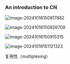 ### An introduction to CN

![image-20241016150817882](https://cdn.jsdelivr.net/gh/NGSJCBF/img@main/img/202410161508927.png)

![image-20241016150826709](https://cdn.jsdelivr.net/gh/NGSJCBF/img@main/img/202410161508749.png)



![image-20241016150915315](https://cdn.jsdelivr.net/gh/NGSJCBF/img@main/img/202410161509368.png)



![image-20241016151121323](https://cdn.jsdelivr.net/gh/NGSJCBF/img@main/img/202410161511363.png)



复用性（multiplexing）

